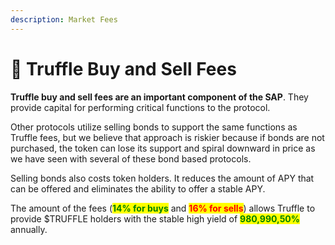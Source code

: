 ```yaml
---
description: Market Fees
---
```


# 📎 Truffle Buy and Sell Fees

**Truffle buy and sell fees are an important component of the SAP**. They provide capital for performing critical functions to the protocol.

Other protocols utilize selling bonds to support the same functions as Truffle fees, but we believe that approach is riskier because if bonds are not purchased, the token can lose its support and spiral downward in price as we have seen with several of these bond based protocols.

Selling bonds also costs token holders. It reduces the amount of APY that can be offered and eliminates the ability to offer a stable APY.

The amount of the fees (<mark style="color:green;">**14% for buys**</mark> and <mark style="color:red;">**16% for sells**</mark>) allows Truffle to provide $TRUFFLE holders with the stable high yield of <mark style="color:green;">**980,990,50%**</mark> annually.


